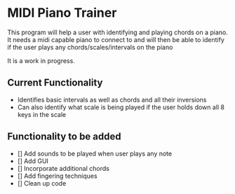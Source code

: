 # MIDI Piano Trainer

This program will help a user with identifying and playing chords on a piano. It needs a midi capable piano to connect to and will then be able to identify if the user plays any chords/scales/intervals on the piano

It is a work in progress. 

## Current Functionality
- Identifies basic intervals as well as chords and all their inversions
- Can also identify what scale is being played if the user holds down all 8 keys in the scale

## Functionality to be added
- [] Add sounds to be played when user plays any note
- [] Add GUI
- [] Incorporate additional chords
- [] Add fingering techniques
- [] Clean up code